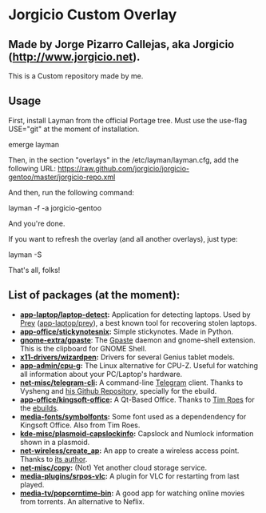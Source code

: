 Jorgicio Custom Overlay
=======================

Made by Jorge Pizarro Callejas, aka Jorgicio (http://www.jorgicio.net).
-----------------------------------------------------------------------

This is a Custom repository made by me.

Usage
-----

First, install Layman from the official Portage tree. Must use the use-flag USE="git" at the moment of installation.

emerge layman

Then, in the section "overlays" in the /etc/layman/layman.cfg, add the following URL:
https://raw.github.com/jorgicio/jorgicio-gentoo/master/jorgicio-repo.xml

And then, run the following command:

layman -f -a jorgicio-gentoo

And you're done.

If you want to refresh the overlay (and all another overlays), just type:

layman -S

That's all, folks!

List of packages (at the moment):
---------------------------------

 * **[app-laptop/laptop-detect](/app-laptop/laptop-detect):** Application for detecting laptops. Used by [Prey](http://preyproject.com) ([app-laptop/prey](https://packages.gentoo.org/package/app-laptop/prey)), a best known tool for recovering stolen laptops.
 * **[app-office/stickynotesnix](/tree/master/app-office/stickynotesnix):** Simple stickynotes. Made in Python.
 * **[gnome-extra/gpaste](/tree/master/gnome-extra/gpaste)**: The [Gpaste](http://www.imagination-land.org/posts/2013-10-22-gpaste-3.2.2-released.html) daemon and gnome-shell extension. This is the clipboard for GNOME Shell.
 * **[x11-drivers/wizardpen](/tree/master/x11-drivers/wizardpen):** Drivers for several Genius tablet models.
 * **[app-admin/cpu-g](/tree/master/app-admin/cpu-g):** The Linux alternative for CPU-Z. Useful for watching all information about your PC/Laptop's hardware.
 * **[net-misc/telegram-cli](/tree/master/net-misc/telegram-cli):** A command-line [Telegram](http://telegram.org) client. Thanks to Vysheng and [his Github Repository](https://github.com/vysheng/tg), specially for the ebuild.
 * **[app-office/kingsoft-office](/tree/master/app-office/kingsoft-office):** A Qt-Based Office. Thanks to [Tim Roes](http://github.com/timroes/) for the [ebuilds](http://github.com/timroes/local-portage).
 * **[media-fonts/symbolfonts](/tree/master/media-fonts/symbolfonts):** Some font used as a dependendency for Kingsoft Office. Also from Tim Roes.
 * **[kde-misc/plasmoid-capslockinfo](/tree/master/kde-misc/plasmoid-capslockinfo):** Capslock and Numlock information shown in a plasmoid.  
 * **[net-wireless/create_ap](/tree/master/net-wireless/create_ap):** An app to create a wireless access point. Thanks to [its author](https://github.com/oblique).
 * **[net-misc/copy](/tree/master/net-misc/copy):** (Not) Yet another cloud storage service.
 * **[media-plugins/srpos-vlc](/tree/master/media-plugins/srpos-vlc):** A plugin for VLC for restarting from last played.
 * **[media-tv/popcorntime-bin](/tree/master/media-tv/popcorntime-bin):** A good app for watching online movies from torrents. An alternative to Neflix.
